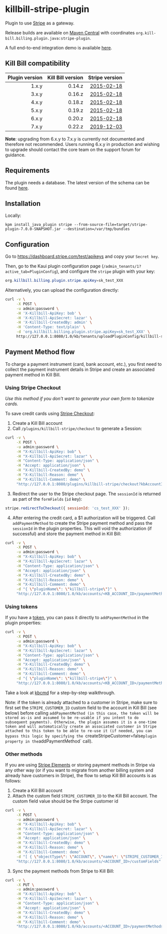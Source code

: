 # killbill-stripe-plugin

Plugin to use [Stripe](https://stripe.com/) as a gateway.

Release builds are available on [Maven Central](http://search.maven.org/#search%7Cga%7C1%7Cg%3A%22org.kill-bill.billing.plugin.java%22%20AND%20a%3A%22stripe-plugin%22) with coordinates `org.kill-bill.billing.plugin.java:stripe-plugin`.

A full end-to-end integration demo is available [here](https://github.com/killbill/killbill-stripe-demo).

## Kill Bill compatibility

| Plugin version | Kill Bill version  | Stripe version                                            |
| -------------: | -----------------: | --------------------------------------------------------: |
| 1.x.y          | 0.14.z             | [2015-02-18](https://stripe.com/docs/upgrades#2015-02-18) |
| 3.x.y          | 0.16.z             | [2015-02-18](https://stripe.com/docs/upgrades#2015-02-18) |
| 4.x.y          | 0.18.z             | [2015-02-18](https://stripe.com/docs/upgrades#2015-02-18) |
| 5.x.y          | 0.19.z             | [2015-02-18](https://stripe.com/docs/upgrades#2015-02-18) |
| 6.x.y          | 0.20.z             | [2015-02-18](https://stripe.com/docs/upgrades#2015-02-18) |
| 7.x.y          | 0.22.z             | [2019-12-03](https://stripe.com/docs/upgrades#2019-12-03) |

**Note**: upgrading from 6.x.y to 7.x.y is currently not documented and therefore not recommended. Users running 6.x.y in production and wishing to upgrade should contact the core team on the support forum for guidance.

## Requirements

The plugin needs a database. The latest version of the schema can be found [here](https://github.com/killbill/killbill-stripe-plugin/blob/master/src/main/resources/ddl.sql).

## Installation

Locally:

```
kpm install_java_plugin stripe --from-source-file=target/stripe-plugin-7.0.0-SNAPSHOT.jar --destination=/var/tmp/bundles
```

## Configuration

Go to https://dashboard.stripe.com/test/apikeys and copy your `Secret key`.

Then, go to the Kaui plugin configuration page (`/admin_tenants/1?active_tab=PluginConfig`), and configure the `stripe` plugin with your key:

```java
org.killbill.billing.plugin.stripe.apiKey=sk_test_XXX
```

Alternatively, you can upload the configuration directly:

```bash
curl -v \
     -X POST \
     -u admin:password \
     -H 'X-Killbill-ApiKey: bob' \
     -H 'X-Killbill-ApiSecret: lazar' \
     -H 'X-Killbill-CreatedBy: admin' \
     -H 'Content-Type: text/plain' \
     -d 'org.killbill.billing.plugin.stripe.apiKey=sk_test_XXX' \
     http://127.0.0.1:8080/1.0/kb/tenants/uploadPluginConfig/killbill-stripe
```

## Payment Method flow

To charge a payment instrument (card, bank account, etc.), you first need to collect the payment instrument details in Stripe and create an associated payment method in Kill Bill.

### Using Stripe Checkout

_Use this method if you don't want to generate your own form to tokenize cards._

To save credit cards using [Stripe Checkout](https://stripe.com/docs/payments/checkout):

1. Create a Kill Bill account
2. Call `/plugins/killbill-stripe/checkout` to generate a Session:
```bash
curl -v \
     -X POST \
     -u admin:password \
     -H "X-Killbill-ApiKey: bob" \
     -H "X-Killbill-ApiSecret: lazar" \
     -H "Content-Type: application/json" \
     -H "Accept: application/json" \
     -H "X-Killbill-CreatedBy: demo" \
     -H "X-Killbill-Reason: demo" \
     -H "X-Killbill-Comment: demo" \
     "http://127.0.0.1:8080/plugins/killbill-stripe/checkout?kbAccountId=<KB_ACCOUNT_ID>"
```
3. Redirect the user to the Stripe checkout page. The `sessionId` is returned as part of the `formFields` (`id` key):
```javascript
stripe.redirectToCheckout({ sessionId: 'cs_test_XXX' });
```
4. After entering the credit card, a $1 authorization will be triggered. Call `addPaymentMethod` to create the Stripe payment method and pass the `sessionId` in the plugin properties. This will void the authorization (if successful) and store the payment method in Kill Bill:
```bash
curl -v \
     -X POST \
     -u admin:password \
     -H "X-Killbill-ApiKey: bob" \
     -H "X-Killbill-ApiSecret: lazar" \
     -H "Content-Type: application/json" \
     -H "Accept: application/json" \
     -H "X-Killbill-CreatedBy: demo" \
     -H "X-Killbill-Reason: demo" \
     -H "X-Killbill-Comment: demo" \
     -d "{ \"pluginName\": \"killbill-stripe\"}" \
     "http://127.0.0.1:8080/1.0/kb/accounts/<KB_ACCOUNT_ID>/paymentMethods?pluginProperty=sessionId=cs_test_XXX"
```

### Using tokens

If you have a [token](https://stripe.com/docs/api/tokens), you can pass it directly to `addPaymentMethod` in the plugin properties:

```bash
curl -v \
     -X POST \
     -u admin:password \
     -H "X-Killbill-ApiKey: bob" \
     -H "X-Killbill-ApiSecret: lazar" \
     -H "Content-Type: application/json" \
     -H "Accept: application/json" \
     -H "X-Killbill-CreatedBy: demo" \
     -H "X-Killbill-Reason: demo" \
     -H "X-Killbill-Comment: demo" \
     -d "{ \"pluginName\": \"killbill-stripe\"}" \
     "http://127.0.0.1:8080/1.0/kb/accounts/<KB_ACCOUNT_ID>/paymentMethods?pluginProperty=token=tok_XXX"
```

Take a look at [kbcmd](https://github.com/killbill/kbcli/blob/master/docs/kbcmd/kbcmd-walkthrough.md) for a step-by-step walkthrough.

Note: if the token is already attached to a customer in Stripe, make sure to first set the `STRIPE_CUSTOMER_ID` custom field to the account in Kill Bill (see below) before calling `addPaymentMethod (in this case, the token will be stored as-is and assumed to be re-usable if you intent to do subsequent payments). Otherwise, the plugin assumes it is a one-time token and will automatically create an associated customer in Stripe attached to this token to be able to re-use it (if needed, you can bypass this logic by specifying the `createStripeCustomer=false` plugin property in the `addPaymentMethod` call).

### Other methods

If you are using [Stripe Elements](https://stripe.com/docs/stripe-js/elements/quickstart) or storing payment methods in Stripe via any other way (or if you want to migrate from another billing system and already have customers in Stripe), the flow to setup Kill Bill accounts is as follows:

1. Create a Kill Bill account
2. Attach the custom field `STRIPE_CUSTOMER_ID` to the Kill Bill account. The custom field value should be the Stripe customer id
```bash
curl -v \
     -X POST \
     -u admin:password \
     -H "X-Killbill-ApiKey: bob" \
     -H "X-Killbill-ApiSecret: lazar" \
     -H "Content-Type: application/json" \
     -H "Accept: application/json" \
     -H "X-Killbill-CreatedBy: demo" \
     -H "X-Killbill-Reason: demo" \
     -H "X-Killbill-Comment: demo" \
     -d "[ { \"objectType\": \"ACCOUNT\", \"name\": \"STRIPE_CUSTOMER_ID\", \"value\": \"cus_XXXXX\" }]" \
     "http://127.0.0.1:8080/1.0/kb/accounts/<ACCOUNT_ID>/customFields"
```
3. Sync the payment methods from Stripe to Kill Bill:
```bash
curl -v \
     -X PUT \
     -u admin:password \
     -H "X-Killbill-ApiKey: bob" \
     -H "X-Killbill-ApiSecret: lazar" \
     -H "Content-Type: application/json" \
     -H "Accept: application/json" \
     -H "X-Killbill-CreatedBy: demo" \
     -H "X-Killbill-Reason: demo" \
     -H "X-Killbill-Comment: demo" \
     "http://127.0.0.1:8080/1.0/kb/accounts/<ACCOUNT_ID>/paymentMethods/refresh"
```
